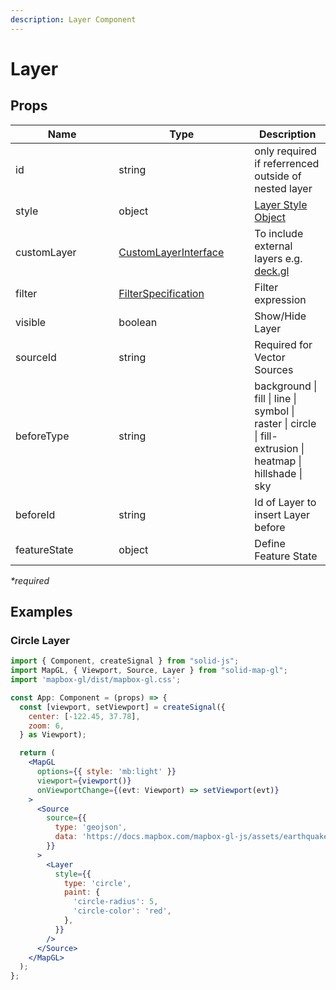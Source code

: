 ```yaml
---
description: Layer Component
---
```


# Layer

## Props

<table><thead><tr><th width="149.33333333333331">Name</th><th width="201">Type</th><th>Description</th></tr></thead><tbody><tr><td>id</td><td>string</td><td>only required if referrenced outside of nested layer</td></tr><tr><td>style</td><td>object</td><td><a href="https://docs.mapbox.com/mapbox-gl-js/style-spec/layers/">Layer Style Object</a></td></tr><tr><td>customLayer</td><td><a href="https://docs.mapbox.com/mapbox-gl-js/api/properties/#customlayerinterface">CustomLayerInterface</a></td><td>To include external layers e.g. <a href="https://deck.gl/">deck.gl</a></td></tr><tr><td>filter</td><td><a href="https://docs.mapbox.com/mapbox-gl-js/style-spec/expressions/">FilterSpecification</a></td><td>Filter expression</td></tr><tr><td>visible</td><td>boolean</td><td>Show/Hide Layer</td></tr><tr><td>sourceId</td><td>string</td><td>Required for Vector Sources</td></tr><tr><td>beforeType</td><td>string</td><td>background | fill | line | symbol | raster | circle | fill-extrusion | heatmap | hillshade | sky</td></tr><tr><td>beforeId</td><td>string</td><td>Id of Layer to insert Layer before</td></tr><tr><td>featureState</td><td>object</td><td>Define Feature State</td></tr></tbody></table>

_\*required_

## Examples

### Circle Layer

```jsx
import { Component, createSignal } from "solid-js";
import MapGL, { Viewport, Source, Layer } from "solid-map-gl";
import 'mapbox-gl/dist/mapbox-gl.css';

const App: Component = (props) => {
  const [viewport, setViewport] = createSignal({
    center: [-122.45, 37.78],
    zoom: 6,
  } as Viewport);

  return (
    <MapGL
      options={{ style: 'mb:light' }}
      viewport={viewport()}
      onViewportChange={(evt: Viewport) => setViewport(evt)}
    >
      <Source
        source={{
          type: 'geojson',
          data: 'https://docs.mapbox.com/mapbox-gl-js/assets/earthquakes.geojson',
        }}
      >
        <Layer
          style={{
            type: 'circle',
            paint: {
              'circle-radius': 5,
              'circle-color': 'red',
            },
          }}
        />
      </Source>
    </MapGL>
  );
};
```
